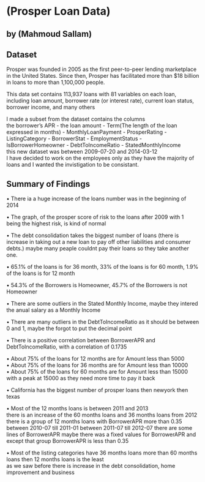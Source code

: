 # (Prosper Loan Data)
## by (Mahmoud Sallam)


## Dataset

 Prosper was founded in 2005 as the first peer-to-peer lending marketplace in the United States. Since then, Prosper has facilitated more than $18 billion in loans to more than 1,100,000 people.
 
 This data set contains 113,937 loans with 81 variables on each loan, including loan amount, borrower rate (or interest rate), current loan status, borrower income, and many others

I made a subset from the dataset contains the columns  
the borrower’s APR - the loan amount - Term(The length of the loan expressed in months) - MonthlyLoanPayment - ProsperRating -  ListingCategory - BorrowerStat - EmploymentStatus - IsBorrowerHomeowner - DebtToIncomeRatio - StatedMonthlyIncome  
this new dataset was between 2009-07-20 and 2014-03-12   
I have decided to work on the employees only as they have the majority of loans and I wanted the invistigation to be consistant.

## Summary of Findings

• There ia a huge increase of the loans number was in the beginning of 2014

• The graph, of the prosper score of risk to the loans after 2009 with 1 being the highest risk, is kind of normal  

• The debt consolidation takes the biggest number of loans (there is increase in taking out a new loan to pay off other liabilities and consumer debts.) maybe many peaple couldnt pay their loans so they take another one.

• 65.1% of the loans is for 36 month, 33% of the loans is for 60 month, 1.9% of the loans is for 12 month

• 54.3% of the Borrowers is Homeowner, 45.7% of the Borrowers is not Homeowner

• There are some outliers in the Stated Monthly Income, maybe they intered the anual salary as a Monthly Income

• There are many outliers in the DebtToIncomeRatio as it should be between 0 and 1, maybe the forgot to put the decimal point

• There is a positive correlation between BorrowerAPR and DebtToIncomeRatio, with a correlation of 0.1735

• About 75% of the loans for 12 months are for Amount less than 5000  
• About 75% of the loans for 36 months are for Amount less than 10000  
• About 75% of the loans for 60 months are for Amount less than 15000 with a peak at 15000 as they need more time to pay it back

• California has the biggest number of prosper loans then newyork then texas

• Most of the 12 months loans is between 2011 and 2013  
  there is an increase of the 60 months loans and 36 months loans from 2012  
  there is a group of 12 months loans with BorrowerAPR more than 0.35 between 2010-07 till 2011-01 between 2011-07 till 2012-07 there are   some lines of BorrowerAPR maybe there   was a fixed values for BorrowerAPR and except that group BorrowerAPR is less than 0.35

• Most of the listing categories have 36 months loans more than 60 months loans then 12 months loans is the least  
as we saw before there is increase in the debt consolidation, home improvement and business

